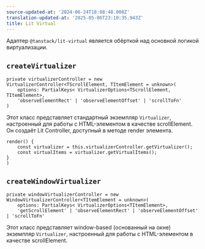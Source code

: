```yaml
---
source-updated-at: '2024-06-24T18:08:48.000Z'
translation-updated-at: '2025-05-06T23:10:35.943Z'
title: Lit Virtual
---
```

Адаптер `@tanstack/lit-virtual` является обёрткой над основной логикой виртуализации.

## `createVirtualizer`

```tsx
private virtualizerController = new VirtualizerController<TScrollElement, TItemElement = unknown>(
    options: PartialKeys< VirtualizerOptions<TScrollElement, TItemElement>,
    'observeElementRect' | 'observeElementOffset' | 'scrollToFn'
)
```

Этот класс представляет стандартный экземпляр `Virtualizer`, настроенный для работы с HTML-элементом в качестве scrollElement.  
Он создаёт Lit Controller, доступный в методе render элемента.

```tsx
render() {
    const virtualizer = this.virtualizerController.getVirtualizer();
    const virtualItems = virtualizer.getVirtualItems();
} 
)
```

## `createWindowVirtualizer`

```tsx
private windowVirtualizerController = new WindowVirtualizerController<TItemElement = unknown>(
    options: PartialKeys< VirtualizerOptions<TItemElement>,
    'getScrollElement' | 'observeElementRect' | 'observeElementOffset' | 'scrollToFn'
```

Этот класс представляет window-based (основанный на окне) экземпляр `Virtualizer`, настроенный для работы с HTML-элементом в качестве scrollElement.
